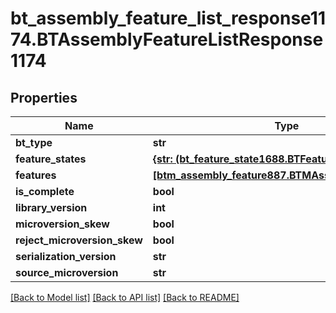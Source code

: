 # bt_assembly_feature_list_response1174.BTAssemblyFeatureListResponse1174

## Properties
Name | Type | Description | Notes
------------ | ------------- | ------------- | -------------
**bt_type** | **str** |  | [optional] 
**feature_states** | [**{str: (bt_feature_state1688.BTFeatureState1688,)}**](BTFeatureState1688.md) |  | [optional] 
**features** | [**[btm_assembly_feature887.BTMAssemblyFeature887]**](BTMAssemblyFeature887.md) |  | [optional] 
**is_complete** | **bool** |  | [optional] 
**library_version** | **int** |  | [optional] 
**microversion_skew** | **bool** |  | [optional] 
**reject_microversion_skew** | **bool** |  | [optional] 
**serialization_version** | **str** |  | [optional] 
**source_microversion** | **str** |  | [optional] 

[[Back to Model list]](../README.md#documentation-for-models) [[Back to API list]](../README.md#documentation-for-api-endpoints) [[Back to README]](../README.md)


